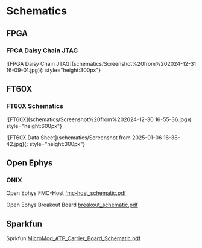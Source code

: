 
# Schematics

## FPGA

### FPGA Daisy Chain JTAG

![FPGA Daisy Chain JTAG](schematics/Screenshot%20from%202024-12-31 16-09-01.jpg){: style="height:300px"}

## FT60X

### FT60X Schematics

![FT60X](schematics/Screenshot%20from%202024-12-30 16-55-36.jpg){: style="height:600px"}

![FT60X Data Sheet](schematics/Screenshot from 2025-01-06 16-38-42.jpg){: style="height:300px"}

## Open Ephys

### ONIX

Open Ephys FMC-Host [fmc-host_schematic.pdf](schematics/fmc-host_schematic.pdf)

Open Ephys Breakout Board [breakout_schematic.pdf](schematics/breakout_schematic.pdf)

## Sparkfun

Sprkfun [MicroMod_ATP_Carrier_Board_Schematic.pdf](schematics/MicroMod_ATP_Carrier_Board_Schematic.pdf)
